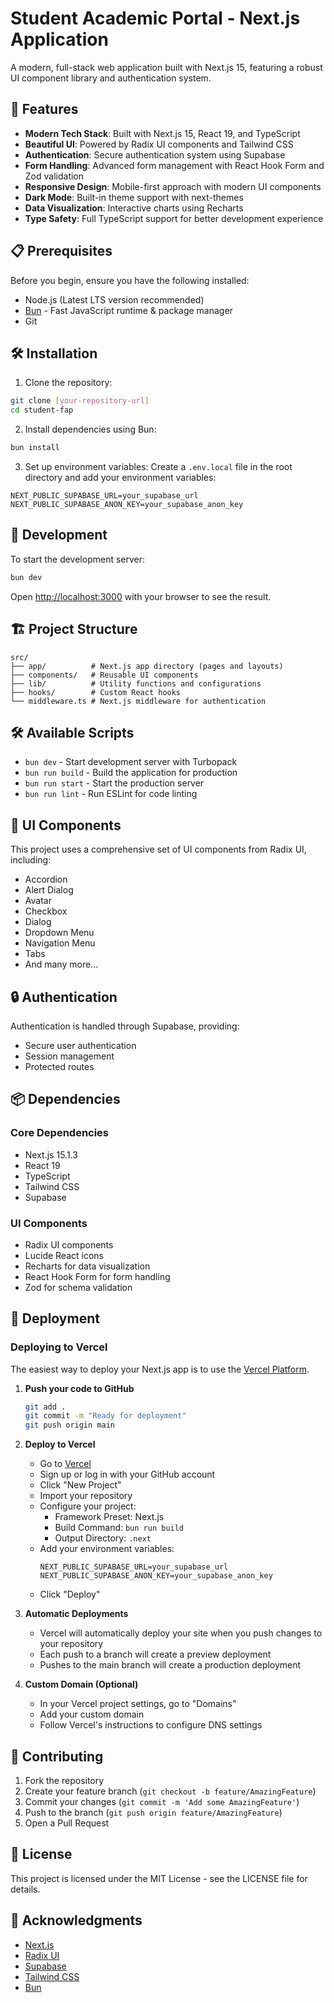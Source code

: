 # Student Academic Portal - Next.js Application

A modern, full-stack web application built with Next.js 15, featuring a robust UI component library and authentication system.

## 🚀 Features

- **Modern Tech Stack**: Built with Next.js 15, React 19, and TypeScript
- **Beautiful UI**: Powered by Radix UI components and Tailwind CSS
- **Authentication**: Secure authentication system using Supabase
- **Form Handling**: Advanced form management with React Hook Form and Zod validation
- **Responsive Design**: Mobile-first approach with modern UI components
- **Dark Mode**: Built-in theme support with next-themes
- **Data Visualization**: Interactive charts using Recharts
- **Type Safety**: Full TypeScript support for better development experience

## 📋 Prerequisites

Before you begin, ensure you have the following installed:
- Node.js (Latest LTS version recommended)
- [Bun](https://bun.sh/) - Fast JavaScript runtime & package manager
- Git

## 🛠️ Installation

1. Clone the repository:
```bash
git clone [your-repository-url]
cd student-fap
```

2. Install dependencies using Bun:
```bash
bun install
```

3. Set up environment variables:
Create a `.env.local` file in the root directory and add your environment variables:
```env
NEXT_PUBLIC_SUPABASE_URL=your_supabase_url
NEXT_PUBLIC_SUPABASE_ANON_KEY=your_supabase_anon_key
```

## 🚀 Development

To start the development server:

```bash
bun dev
```

Open [http://localhost:3000](http://localhost:3000) with your browser to see the result.

## 🏗️ Project Structure

```
src/
├── app/          # Next.js app directory (pages and layouts)
├── components/   # Reusable UI components
├── lib/          # Utility functions and configurations
├── hooks/        # Custom React hooks
└── middleware.ts # Next.js middleware for authentication
```

## 🛠️ Available Scripts

- `bun dev` - Start development server with Turbopack
- `bun run build` - Build the application for production
- `bun run start` - Start the production server
- `bun run lint` - Run ESLint for code linting

## 🎨 UI Components

This project uses a comprehensive set of UI components from Radix UI, including:
- Accordion
- Alert Dialog
- Avatar
- Checkbox
- Dialog
- Dropdown Menu
- Navigation Menu
- Tabs
- And many more...

## 🔒 Authentication

Authentication is handled through Supabase, providing:
- Secure user authentication
- Session management
- Protected routes

## 📦 Dependencies

### Core Dependencies
- Next.js 15.1.3
- React 19
- TypeScript
- Tailwind CSS
- Supabase

### UI Components
- Radix UI components
- Lucide React icons
- Recharts for data visualization
- React Hook Form for form handling
- Zod for schema validation

## 🚀 Deployment

### Deploying to Vercel

The easiest way to deploy your Next.js app is to use the [Vercel Platform](https://vercel.com/new?utm_medium=default-template&filter=next.js&utm_source=create-next-app&utm_campaign=create-next-app-readme).

1. **Push your code to GitHub**
   ```bash
   git add .
   git commit -m "Ready for deployment"
   git push origin main
   ```

2. **Deploy to Vercel**
   - Go to [Vercel](https://vercel.com)
   - Sign up or log in with your GitHub account
   - Click "New Project"
   - Import your repository
   - Configure your project:
     - Framework Preset: Next.js
     - Build Command: `bun run build`
     - Output Directory: `.next`
   - Add your environment variables:
     ```
     NEXT_PUBLIC_SUPABASE_URL=your_supabase_url
     NEXT_PUBLIC_SUPABASE_ANON_KEY=your_supabase_anon_key
     ```
   - Click "Deploy"

3. **Automatic Deployments**
   - Vercel will automatically deploy your site when you push changes to your repository
   - Each push to a branch will create a preview deployment
   - Pushes to the main branch will create a production deployment

4. **Custom Domain (Optional)**
   - In your Vercel project settings, go to "Domains"
   - Add your custom domain
   - Follow Vercel's instructions to configure DNS settings

## 🤝 Contributing

1. Fork the repository
2. Create your feature branch (`git checkout -b feature/AmazingFeature`)
3. Commit your changes (`git commit -m 'Add some AmazingFeature'`)
4. Push to the branch (`git push origin feature/AmazingFeature`)
5. Open a Pull Request

## 📝 License

This project is licensed under the MIT License - see the LICENSE file for details.

## 🙏 Acknowledgments

- [Next.js](https://nextjs.org/)
- [Radix UI](https://www.radix-ui.com/)
- [Supabase](https://supabase.com/)
- [Tailwind CSS](https://tailwindcss.com/)
- [Bun](https://bun.sh/)
